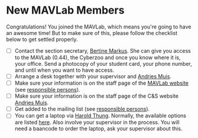 # New MAVLab Members

Congratulations! You joined the MAVLab, which means you're going to have an awesome time! But to make sure of this, please follow the checklist below to get settled properly.

- [ ] Contact the section secretary, [Bertine Markus](mailto:B.M.Markus@tudelft.nl). She can give you access to the MAVLab (0.44), the Cyberzoo and once you know where it is, your office. Send a photocopy of your student card, your phone number, and until when you want to have access. 
- [ ] Arrange a desk together with your supervisor and [Andries Muis](mailto:A.Muis@tudelft.nl).
- [ ] Make sure your information is on the staff page of the [MAVLab website](https://mavlab.tudelft.nl/people) (see [responsible persons](Responsible-Persons)).
- [ ] Make sure your information is on the staff page of the C&S website [Andries Muis](mailto:A.Muis@tudelft.nl).
- [ ] Get added to the mailing list (see [responsible persons](Responsible-Persons)).
- [ ] You can get a laptop via [Harold Thung](mailto:E.H.H.Thung@tudelft.nl). Normally, the available options are listed [here](https://www.tudelft.nl/ict-handleidingen/ict-hardware/ict-hardware). Also involve your supervisor in the process. You will need a baancode to order the laptop, ask your supervisor about this.